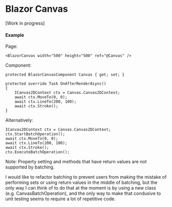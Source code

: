 # Blazor Canvas

[Work in progress]

#### Example
Page:
```
<BlazorCanvas width="500" height="500" ref="@Canvas" />
```
Component:
```
protected BlazorCanvasComponent Canvas { get; set; }

protected override Task OnAfterRenderAsync()
{
	ICanvas2DContext ctx = Canvas.Canvas2DContext;
	await ctx.MoveTo(0, 0);
	await ctx.LineTo(200, 100);
	await ctx.Stroke();
}
```
Alternatively:
```
ICanvas2DContext ctx = Canvas.Canvas2DContext;
ctx.StartBatchOperation();
await ctx.MoveTo(0, 0);
await ctx.LineTo(200, 100);
await ctx.Stroke();
ctx.ExecuteBatchOperation();
```

Note: Property setting and methods that have return values are not supported by batching. 

I would like to refactor batching to prevent users from making the mistake of performing sets
or using return values in the middle of batching, but the only way I can think of to do that
at the moment is by using a new class (e.g. CanvasBatchOperation), and the only way to make that
condusive to unit testing seems to require a lot of repetitive code.